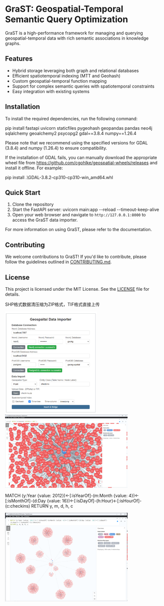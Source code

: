 # GraST: Geospatial-Temporal Semantic Query Optimization

GraST is a high-performance framework for managing and querying geospatial-temporal data with rich semantic associations in knowledge graphs.

## Features

- Hybrid storage leveraging both graph and relational databases
- Efficient spatiotemporal indexing (MTT and Geohash)
- Custom geospatial-temporal function mapping
- Support for complex semantic queries with spatiotemporal constraints
- Easy integration with existing systems

## Installation

To install the required dependencies, run the following command:

pip install fastapi uvicorn staticfiles pygeohash geopandas pandas neo4j sqlalchemy geoalchemy2 psycopg2 gdal==3.8.4 numpy==1.26.4

Please note that we recommend using the specified versions for GDAL (3.8.4) and numpy (1.26.4) to ensure compatibility.

If the installation of GDAL fails, you can manually download the appropriate wheel file from https://github.com/cgohlke/geospatial-wheels/releases and install it offline. For example:

pip install .\GDAL-3.8.2-cp310-cp310-win_amd64.whl



## Quick Start

1. Clone the repository
2. Start the FastAPI server: uvicorn main:app --reload --timeout-keep-alive
3. Open your web browser and navigate to `http://127.0.0.1:8000` to access the GraST data importer.

For more information on using GraST, please refer to the documentation.

## Contributing

We welcome contributions to GraST! If you'd like to contribute, please follow the guidelines outlined in [CONTRIBUTING.md](CONTRIBUTING.md).

## License

This project is licensed under the MIT License. See the [LICENSE](LICENSE) file for details.

SHP格式数据清压缩为ZIP格式，TIF格式直接上传

<img src="FIG/img.png" width="300">


<img src="FIG/img_2.png" width="400">

MATCH (y:Year {value: 2012})<-[:isYearOf]-(m:Month {value: 4})<-[:isMonthOf]-(d:Day {value: 16})<-[:isDayOf]-(h:Hour)<-[:isHourOf]-(c:checkins)
RETURN y, m, d, h, c

<img src="FIG/img_3.png" width="400">